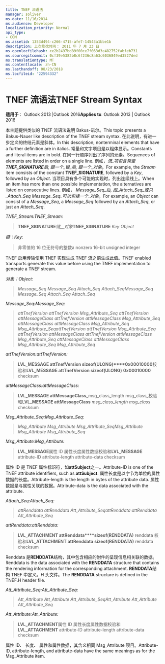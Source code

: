 ```yaml
---
title: TNEF 流语法
manager: soliver
ms.date: 11/16/2014
ms.audience: Developer
localization_priority: Normal
api_type:
- COM
ms.assetid: 1353d494-c266-4715-afe7-14543a1bbe1b
description: 上次修改时间： 2011 年 7 月 23 日
ms.openlocfilehash: ce2b2497bd89f00ce7f063d3e482752fabfeb731
ms.sourcegitcommit: 0cf39e5382b8c6f236c8a63c6036849ed3527ded
ms.translationtype: MT
ms.contentlocale: zh-CN
ms.lasthandoff: 08/23/2018
ms.locfileid: "22594332"
---
```

# <a name="tnef-stream-syntax"></a><span data-ttu-id="21015-103">TNEF 流语法</span><span class="sxs-lookup"><span data-stu-id="21015-103">TNEF Stream Syntax</span></span>

  
  
<span data-ttu-id="21015-104">**适用于**： Outlook 2013 |Outlook 2016</span><span class="sxs-lookup"><span data-stu-id="21015-104">**Applies to**: Outlook 2013 | Outlook 2016</span></span> 
  
<span data-ttu-id="21015-105">本主题提供类似的 TNEF 流语法说明 Bakus-诺尔。</span><span class="sxs-lookup"><span data-stu-id="21015-105">This topic presents a Bakus-Nauer like description of the TNEF stream syntax.</span></span> <span data-ttu-id="21015-106">在此说明，有进一步定义的终结元素是斜体。</span><span class="sxs-lookup"><span data-stu-id="21015-106">In this description, nonterminal elements that have a further definition are in italics.</span></span> <span data-ttu-id="21015-107">常量和文字项目是以粗体显示。</span><span class="sxs-lookup"><span data-stu-id="21015-107">Constants and literal items are in bold.</span></span> <span data-ttu-id="21015-108">在同一行顺序列出了序列的元素。</span><span class="sxs-lookup"><span data-stu-id="21015-108">Sequences of elements are listed in order on a single line.</span></span> <span data-ttu-id="21015-109">例如，_流_项包含常量**TNEF_SIGNATURE**后, 跟一个_键_后, 跟一个_对象_。</span><span class="sxs-lookup"><span data-stu-id="21015-109">For example, the  _Stream_ item consists of the constant **TNEF_SIGNATURE**, followed by a  _Key_, followed by an  _Object_.</span></span> <span data-ttu-id="21015-110">当项目具有多个可能的实现时，列出连续线上。</span><span class="sxs-lookup"><span data-stu-id="21015-110">When an item has more than one possible implementation, the alternatives are listed on consecutive lines.</span></span> <span data-ttu-id="21015-111">例如， _Message_Seq_后, 跟_Attach_Seq_或只_Attach_Seq_ _Message_Seq_可以包括一个_对象_。</span><span class="sxs-lookup"><span data-stu-id="21015-111">For example, an  _Object_ can consist of a  _Message_Seq_, a  _Message_Seq_ followed by an  _Attach_Seq_, or just an  _Attach_Seq_.</span></span>
  
 <span data-ttu-id="21015-112">_TNEF_Stream:_</span><span class="sxs-lookup"><span data-stu-id="21015-112">_TNEF_Stream:_</span></span>
  
> <span data-ttu-id="21015-113">**TNEF_SIGNATURE**_键__对象_</span><span class="sxs-lookup"><span data-stu-id="21015-113">**TNEF_SIGNATURE** _Key_ _Object_</span></span>
    
 <span data-ttu-id="21015-114">_键：_</span><span class="sxs-lookup"><span data-stu-id="21015-114">_Key:_</span></span>
  
> <span data-ttu-id="21015-115">非零值的 16 位无符号的整数</span><span class="sxs-lookup"><span data-stu-id="21015-115">a nonzero 16-bit unsigned integer</span></span>
    
<span data-ttu-id="21015-116">TNEF 启用传输使用 TNEF 实现生成 TNEF 流之前生成此值。</span><span class="sxs-lookup"><span data-stu-id="21015-116">TNEF enabled transports generate this value before using the TNEF implementation to generate a TNEF stream.</span></span>
  
 <span data-ttu-id="21015-117">_对象：_</span><span class="sxs-lookup"><span data-stu-id="21015-117">_Object:_</span></span>
  
>  <span data-ttu-id="21015-118">_Message_Seq Message_Seq Attach_Seq Attach_Seq_</span><span class="sxs-lookup"><span data-stu-id="21015-118">_Message_Seq Message_Seq Attach_Seq Attach_Seq_</span></span>
    
 <span data-ttu-id="21015-119">_Message_Seq:_</span><span class="sxs-lookup"><span data-stu-id="21015-119">_Message_Seq:_</span></span>
  
>  <span data-ttu-id="21015-120">_attTnefVersion attTnefVersion Msg_Attribute_Seq attTnefVersion attMessageClass attTnefVersion attMessageClass Msg_Attribute_Seq attMessageClass attMessageClass Msg_Attribute_Seq Msg_Attribute_Seq_</span><span class="sxs-lookup"><span data-stu-id="21015-120">_attTnefVersion attTnefVersion Msg_Attribute_Seq attTnefVersion attMessageClass attTnefVersion attMessageClass Msg_Attribute_Seq attMessageClass attMessageClass Msg_Attribute_Seq Msg_Attribute_Seq_</span></span>
    
 <span data-ttu-id="21015-121">_attTnefVersion:_</span><span class="sxs-lookup"><span data-stu-id="21015-121">_attTnefVersion:_</span></span>
  
> <span data-ttu-id="21015-122">**LVL_MESSAGE attTnefVersion sizeof(ULONG)****0x00010000**校验和</span><span class="sxs-lookup"><span data-stu-id="21015-122">**LVL_MESSAGE attTnefVersion sizeof(ULONG)** **0x00010000** checksum</span></span> 
    
 <span data-ttu-id="21015-123">_attMessageClass:_</span><span class="sxs-lookup"><span data-stu-id="21015-123">_attMessageClass:_</span></span>
  
> <span data-ttu-id="21015-124">**LVL_MESSAGE attMessageClass**_msg_class_length msg_class_校验和</span><span class="sxs-lookup"><span data-stu-id="21015-124">**LVL_MESSAGE attMessageClass** _msg_class_length msg_class_ checksum</span></span> 
    
 <span data-ttu-id="21015-125">_Msg_Attribute_Seq:_</span><span class="sxs-lookup"><span data-stu-id="21015-125">_Msg_Attribute_Seq:_</span></span>
  
>  <span data-ttu-id="21015-126">_Msg_Attribute Msg_Attribute Msg_Attribute_Seq_</span><span class="sxs-lookup"><span data-stu-id="21015-126">_Msg_Attribute Msg_Attribute Msg_Attribute_Seq_</span></span>
    
 <span data-ttu-id="21015-127">_Msg_Attribute:_</span><span class="sxs-lookup"><span data-stu-id="21015-127">_Msg_Attribute:_</span></span>
  
> <span data-ttu-id="21015-128">**LVL_MESSAGE**属性 ID 属性长度属性数据校验和</span><span class="sxs-lookup"><span data-stu-id="21015-128">**LVL_MESSAGE** attribute-ID attribute-length attribute-data checksum</span></span> 
    
<span data-ttu-id="21015-129">属性 ID 是 TNEF 属性标识符，如**attSubject**之一。</span><span class="sxs-lookup"><span data-stu-id="21015-129">Attribute-ID is one of the TNEF attribute identifiers, such as **attSubject**.</span></span> <span data-ttu-id="21015-130">属性长度是以字节为单位的属性数据的长度。</span><span class="sxs-lookup"><span data-stu-id="21015-130">Attribute-length is the length in bytes of the attribute data.</span></span> <span data-ttu-id="21015-131">属性数据是与属性关联的数据。</span><span class="sxs-lookup"><span data-stu-id="21015-131">Attribute-data is the data associated with the attribute.</span></span>
  
 <span data-ttu-id="21015-132">_Attach_Seq:_</span><span class="sxs-lookup"><span data-stu-id="21015-132">_Attach_Seq:_</span></span>
  
>  <span data-ttu-id="21015-133">_attRenddata attRenddata Att_Attribute_Seq_</span><span class="sxs-lookup"><span data-stu-id="21015-133">_attRenddata attRenddata Att_Attribute_Seq_</span></span>
    
 <span data-ttu-id="21015-134">_attRenddata:_</span><span class="sxs-lookup"><span data-stu-id="21015-134">_attRenddata:_</span></span>
  
> <span data-ttu-id="21015-135">**LVL_ATTACHMENT attRenddata****sizeof(RENDDATA)** renddata 校验和</span><span class="sxs-lookup"><span data-stu-id="21015-135">**LVL_ATTACHMENT attRenddata** **sizeof(RENDDATA)** renddata checksum</span></span> 
    
<span data-ttu-id="21015-136">Renddata 是**RENDDATA**结构，其中包含相应的附件的呈现信息相关联的数据。</span><span class="sxs-lookup"><span data-stu-id="21015-136">Renddata is the data associated with the **RENDDATA** structure that contains the rendering information for the corresponding attachment.</span></span> <span data-ttu-id="21015-137">**RENDDATA**结构 TNEF 中定义。H 头文件。</span><span class="sxs-lookup"><span data-stu-id="21015-137">The **RENDDATA** structure is defined in the TNEF.H header file.</span></span> 
  
 <span data-ttu-id="21015-138">_Att_Attribute_Seq:_</span><span class="sxs-lookup"><span data-stu-id="21015-138">_Att_Attribute_Seq:_</span></span>
  
>  <span data-ttu-id="21015-139">_Att_Attribute Att_Attribute Att_Attribute_Seq_</span><span class="sxs-lookup"><span data-stu-id="21015-139">_Att_Attribute Att_Attribute Att_Attribute_Seq_</span></span>
    
 <span data-ttu-id="21015-140">_Att_Attribute:_</span><span class="sxs-lookup"><span data-stu-id="21015-140">_Att_Attribute:_</span></span>
  
> <span data-ttu-id="21015-141">**LVL_ATTACHMENT**属性 ID 属性长度属性数据校验和</span><span class="sxs-lookup"><span data-stu-id="21015-141">**LVL_ATTACHMENT** attribute-ID attribute-length attribute-data checksum</span></span> 
    
<span data-ttu-id="21015-142">属性 ID、 长度、 属性和属性数据，其含义相同 Msg_Attribute 项目。</span><span class="sxs-lookup"><span data-stu-id="21015-142">Attribute-ID, attribute-length, and attribute-data have the same meanings as for the Msg_Attribute item.</span></span>
  

